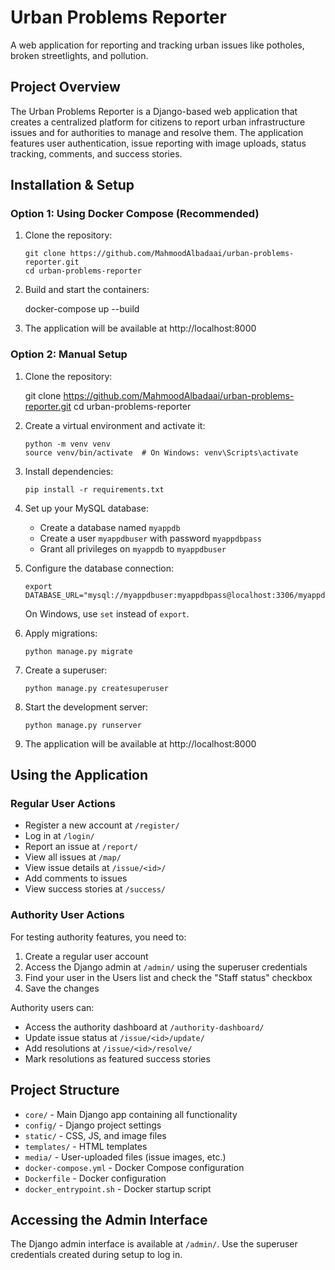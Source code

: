 # Urban Problems Reporter

A web application for reporting and tracking urban issues like potholes, broken streetlights, and pollution.

## Project Overview

The Urban Problems Reporter is a Django-based web application that creates a centralized platform for citizens to report urban infrastructure issues and for authorities to manage and resolve them. The application features user authentication, issue reporting with image uploads, status tracking, comments, and success stories.


## Installation & Setup

### Option 1: Using Docker Compose (Recommended)

1. Clone the repository:
   ```
   git clone https://github.com/MahmoodAlbadaai/urban-problems-reporter.git
   cd urban-problems-reporter
   ```

2. Build and start the containers:
 
   docker-compose up --build

3. The application will be available at http://localhost:8000

### Option 2: Manual Setup

1. Clone the repository:

   git clone https://github.com/MahmoodAlbadaai/urban-problems-reporter.git
   cd urban-problems-reporter


2. Create a virtual environment and activate it:
   ```
   python -m venv venv
   source venv/bin/activate  # On Windows: venv\Scripts\activate
   ```

3. Install dependencies:
   ```
   pip install -r requirements.txt
   ```

4. Set up your MySQL database:
   - Create a database named `myappdb`
   - Create a user `myappdbuser` with password `myappdbpass`
   - Grant all privileges on `myappdb` to `myappdbuser`

5. Configure the database connection:
   ```
   export DATABASE_URL="mysql://myappdbuser:myappdbpass@localhost:3306/myappdb"
   ```
   On Windows, use `set` instead of `export`.

6. Apply migrations:
   ```
   python manage.py migrate
   ```

7. Create a superuser:
   ```
   python manage.py createsuperuser
   ```

8. Start the development server:
   ```
   python manage.py runserver
   ```

9. The application will be available at http://localhost:8000

## Using the Application

### Regular User Actions
- Register a new account at `/register/`
- Log in at `/login/`
- Report an issue at `/report/`
- View all issues at `/map/`
- View issue details at `/issue/<id>/`
- Add comments to issues
- View success stories at `/success/`

### Authority User Actions
For testing authority features, you need to:
1. Create a regular user account
2. Access the Django admin at `/admin/` using the superuser credentials
3. Find your user in the Users list and check the "Staff status" checkbox
4. Save the changes

Authority users can:
- Access the authority dashboard at `/authority-dashboard/`
- Update issue status at `/issue/<id>/update/`
- Add resolutions at `/issue/<id>/resolve/`
- Mark resolutions as featured success stories

## Project Structure

- `core/` - Main Django app containing all functionality
- `config/` - Django project settings
- `static/` - CSS, JS, and image files
- `templates/` - HTML templates
- `media/` - User-uploaded files (issue images, etc.)
- `docker-compose.yml` - Docker Compose configuration
- `Dockerfile` - Docker configuration
- `docker_entrypoint.sh` - Docker startup script

## Accessing the Admin Interface

The Django admin interface is available at `/admin/`. Use the superuser credentials created during setup to log in.
